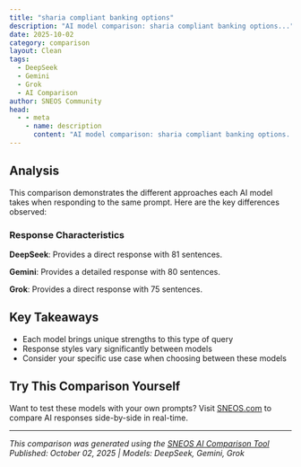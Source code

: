 ```yaml
---
title: "sharia compliant banking options"
description: "AI model comparison: sharia compliant banking options..."
date: 2025-10-02
category: comparison
layout: Clean
tags:
  - DeepSeek
  - Gemini
  - Grok
  - AI Comparison
author: SNEOS Community
head:
  - - meta
    - name: description
      content: "AI model comparison: sharia compliant banking options..."
---
```


<ChatComparison
  title="sharia compliant banking options"
  prompt="sharia compliant banking options"
  :responses='{
    "DeepSeek": "Of course. Here is a comprehensive overview of Sharia-compliant banking options, explaining the core principles, common products, and how to find and evaluate these services.\n\n### Core Principles of Islamic Banking (Shari\u0027ah Compliance)\n\nIslamic banking operates on ethical and moral principles derived from the Qur\u0027an and Sunnah. The main prohibitions are:\n\n1.  **Riba (Interest):** The charging or paying of interest is strictly forbidden. Money is seen as a medium of exchange, not an asset that can generate profit on its own.\n2.  **Gharar (Excessive Uncertainty):** Contracts must be clear and transparent, avoiding excessive risk, speculation, and ambiguity. This rules out conventional insurance and most derivatives.\n3.  **Maysir (Gambling):** Any activity that resembles gambling or speculative risk-taking is prohibited.\n4.  **Haram Industries:** Investments in businesses involving alcohol, pork, pornography, conventional financial services, weapons, and other activities deemed harmful to society are forbidden.\n\nTo comply, Islamic banks use asset-backed financing and profit-sharing models.\n\n---\n\n### Common Sharia-Compliant Banking Products \u0026 Services\n\nInstead of loans and interest-bearing accounts, Islamic finance uses the following structures:\n\n#### 1. Savings \u0026 Current Accounts\n*   **Amanah (Safekeeping) or Wadi\u0027ah (Custody):** Your deposits are held in trust by the bank. The bank may use these funds for investment but **guarantees the return of your principal amount**. The bank may, at its discretion, give you a *Hibah* (gift) as a share of the profits, but it is not obligated.\n*   **Investment Accounts (Mudarabah):** You act as the capital provider (*Rab-ul-Maal*), and the bank acts as the manager (*Mudarib*). You agree to share the profits generated from the bank\u0027s Sharia-compliant investments according to a pre-agreed ratio (e.g., 70/30). **There is no guaranteed return, and you could potentially face a loss of capital**, though banks often have risk-mitigation pools.\n\n#### 2. Financing \u0026 Loans\n*   **Murabaha (Cost-Plus Financing):** The most common method for home, car, and appliance financing.\n    1.  You select the asset (e.g., a house).\n    2.  The bank buys it outright.\n    3.  The bank sells it to you at a higher price (including a disclosed profit margin), payable in installments.\n    *   **Key Point:** The bank owns the asset and takes on risk during the ownership period. The profit margin is fixed and cannot increase if you are late on payments (though late fees may be donated to charity).\n*   **Ijara (Leasing):** Similar to a lease-to-own agreement. The bank buys the asset and leases it to you for a fixed period. A portion of each payment goes toward eventual ownership.\n*   **Musharakah (Partnership):** A joint partnership where both the bank and the customer contribute capital to purchase an asset (like a house). You gradually buy out the bank\u0027s share through rental payments and a capital purchase component until you own the asset entirely. This is considered one of the purest forms of Islamic finance.\n\n#### 3. Investment Products\n*   **Sukuk (Islamic Bonds):** Instead of earning interest, you hold a certificate of ownership in an underlying Sharia-compliant asset, project, or business. You receive a share of the profits generated by that asset.\n*   **Islamic Funds:** Mutual funds or ETFs that are screened by a Sharia board to ensure all holdings comply with Islamic principles.\n\n---\n\n### Where to Find Sharia-Compliant Banking Options\n\n#### 1. Fully-Fledged Islamic Banks\nThese banks are built from the ground up to be Sharia-compliant.\n*   **Global Examples:** Dubai Islamic Bank, Kuwait Finance House, Al Rajhi Bank, Qatar Islamic Bank.\n*   **Western Examples:**\n    *   **UK:** Al Rayan Bank, Gatehouse Bank, Bank of London and The Middle East (BLME).\n    *   **USA:** University Islamic Bank (a division of Legend Bank) \u2013 primarily serves Michigan.\n    *   **Canada:** Islamic finance windows at major banks and specialized providers like Ansar Financial.\n\n#### 2. Islamic \u0022Windows\u0022 at Conventional Banks\nMany large conventional banks have dedicated Islamic banking divisions that operate in full compliance with Sharia principles, keeping funds separate from the conventional side.\n*   **Examples:** HSBC Amanah (in certain regions), Citi Islamic Bank, Maybank Islamic, Standard Chartered Saadiq.\n\n#### 3. Digital \u0026 FinTech Solutions\nA growing number of companies offer Sharia-compliant products digitally.\n*   **Wahed Invest:** A digital Islamic investment platform (robo-advisor).\n*   **Yielders \u0026 Qardus (UK):** Platforms for Sharia-compliant property investment and SME financing.\n*   **Blossom Finance (Indonesia):** Microfinance using Islamic principles.\n\n---\n\n### How to Evaluate a Sharia-Compliant Bank\n\n1.  **Sharia Supervisory Board:** This is the most critical factor. A reputable bank will have a well-known, independent board of qualified Islamic scholars that reviews and certifies all its products and operations. Check the bank\u0027s website for their board members.\n2.  **Transparency:** The bank should clearly explain the Islamic contracts (e.g., Murabaha, Ijara) used in its products.\n3.  **Audit:** The Sharia board should conduct annual audits to ensure ongoing compliance.\n4.  **AAOIFI Standards:** Check if the bank adheres to the accounting and auditing standards set by the Accounting and Auditing Organization for Islamic Financial Institutions, a key international standard-setter.\n\n### Important Considerations\n\n*   **Availability Varies by Country:** The range of options is much wider in Muslim-majority countries (Malaysia, UAE, Saudi Arabia, etc.) than in the West.\n*   **Potential Higher Costs:** Some products can be more expensive than their conventional counterparts due to the complex structures and multiple transactions involved (e.g., the bank buying and then selling an asset).\n*   **Ask Questions:** Don\u0027t hesitate to ask the bank to explain exactly which contract they are using and how it complies with Sharia principles. A trustworthy institution will be happy to explain.\n\n### Summary Table: Conventional vs. Islamic Banking\n\n| Feature | Conventional Banking | Islamic Banking |\n| :--- | :--- | :--- |\n| **Core Principle** | Lending with Interest | Asset-Based Trading \u0026 Profit-Sharing |\n| **Savings Account** | Pays pre-determined interest | May give a discretionary gift (*Hibah*) or share profits (*Mudarabah*) |\n| **Home Loan** | Interest-based mortgage | **Murabaha** (Cost-Plus Sale) or **Musharakah** (Diminishing Partnership) |\n| **Car Loan** | Interest-based loan | **Murabaha** or **Ijara** (Lease-to-Own) |\n| **Ethical Screen**| Varies by bank | Mandatory screening to avoid prohibited industries |\n\nI hope this provides a clear and helpful starting point for exploring Sharia-compliant banking. It\u0027s always recommended to consult with your local Islamic scholars or community leaders for specific guidance.",
    "Gemini": "Okay, let\u0027s explore Sharia-compliant banking options.  This is a growing area of finance, and the specific options available to you will depend heavily on your location.  I\u0027ll cover the general principles, common products, and how to find providers.\n\n**Core Principles of Sharia-Compliant Banking**\n\nSharia-compliant banking adheres to Islamic law (Sharia), which prohibits certain activities and practices. The key principles include:\n\n*   **Prohibition of Interest (Riba):**  Paying or receiving interest is strictly forbidden.  This is the most fundamental difference from conventional banking.\n*   **Profit and Loss Sharing (PLS):**  Instead of interest, transactions are structured around sharing profits and losses between the bank and the customer.\n*   **Ethical Investments:**  Investments in industries considered unethical or harmful under Islamic principles are prohibited.  This typically includes businesses involved in alcohol, gambling, tobacco, pork, weapons, and pornography.\n*   **Transparency (Gharar):**  Contracts must be clear, transparent, and avoid ambiguity or speculation.\n*   **Tangible Assets:**  Transactions should be linked to tangible assets or services.  Purely speculative financial instruments are generally avoided.\n*   **Avoidance of Excessive Uncertainty (Maisir):**  Excessive risk-taking or gambling-like activities are not permitted.\n\n**Common Sharia-Compliant Banking Products**\n\nHere are some of the common financial products offered by Islamic banks and financial institutions:\n\n*   **Murabaha (Cost-Plus Financing):**  The bank purchases an asset (e.g., a car, a house, or goods) and sells it to the customer at a predetermined markup (profit). The customer pays in installments. This is often used for home and auto financing.  Essentially, it\u0027s a sale with deferred payment.\n*   **Ijara (Leasing):** The bank purchases an asset and leases it to the customer for a fixed period.  The customer pays rent, and at the end of the lease, they may have the option to purchase the asset.  This is similar to a conventional lease-to-own arrangement, but structured to avoid interest.\n*   **Mudarabah (Profit-Sharing):**  One party (the investor or bank) provides capital, and the other party (the entrepreneur or customer) manages the business. Profits are shared according to a pre-agreed ratio, and losses are borne by the capital provider (the bank), except in cases of negligence or misconduct by the manager.\n*   **Musharaka (Joint Venture):**  Two or more parties contribute capital to a business venture and share profits and losses according to an agreed-upon ratio.  The bank and the customer both invest in the asset.\n*   **Sukuk (Islamic Bonds):**  These are certificates of ownership in an asset or project.  Instead of paying interest, Sukuk holders receive a share of the profits generated by the underlying asset.  They are structured to be Sharia-compliant and represent ownership.\n*   **Wakala (Agency):** One party (the principal) appoints another party (the agent) to act on their behalf. The agent receives a fee for their services.\n*   **Takaful (Islamic Insurance):**  A cooperative risk-sharing system where participants contribute to a fund that is used to compensate members who suffer losses. It operates on the principles of mutual assistance and avoids the elements of uncertainty and gambling that are often associated with conventional insurance.\n*   **Qard Hassan (Benevolent Loan):** An interest-free loan given for welfare purposes. The borrower is only required to repay the principal amount.\n*   **Islamic Savings Accounts:** These accounts do not pay interest. Instead, the funds are invested in Sharia-compliant activities, and the profits (if any) are shared with the account holders. The returns are not guaranteed.\n\n**How to Find Sharia-Compliant Banking Options**\n\n1.  **Search for Islamic Banks and Financial Institutions:**\n\n    *   **Online Search:** Use search engines like Google, DuckDuckGo, etc., with keywords like \u0022Islamic banking [your location]\u0022, \u0022Sharia-compliant banking [your location]\u0022, \u0022Islamic finance [your location]\u0022.\n    *   **Directories:** Look for online directories of Islamic financial institutions. Some regions have specific regulatory bodies or associations that list authorized providers.\n    *   **International Organizations:** Organizations like the Islamic Financial Services Board (IFSB) and the Accounting and Auditing Organization for Islamic Financial Institutions (AAOIFI) maintain information about Islamic finance standards and institutions.  While they don\u0027t directly list banks, their websites can be helpful for understanding the industry.\n\n2.  **Check with Conventional Banks:**\n\n    *   Some major conventional banks offer Sharia-compliant products and services through dedicated Islamic banking windows or subsidiaries. This is more common in regions with a significant Muslim population.\n\n3.  **Consider Credit Unions:**\n\n    *   In some areas, credit unions may offer Sharia-compliant financial products or partner with Islamic finance providers.\n\n4.  **Due Diligence is Key:**\n\n    *   **Sharia Supervisory Board:** Ensure that the institution has a reputable Sharia Supervisory Board (SSB) that oversees its operations and ensures compliance with Islamic principles.  The SSB is composed of Islamic scholars who provide guidance and approval.\n    *   **Transparency:**  Ask for clear explanations of how the products work, how profits are generated, and how risks are managed.  Don\u0027t hesitate to ask detailed questions.\n    *   **Read the Fine Print:**  Carefully review all contracts and agreements before signing up for any financial product.  Understand the terms and conditions, including any fees or charges.\n\n**Important Considerations**\n\n*   **Availability:** The availability of Sharia-compliant banking options varies significantly by country and region.  Major financial centers like the UK, Malaysia, and the Gulf countries tend to have more developed Islamic finance sectors.\n*   **Complexity:**  Sharia-compliant financial products can sometimes be more complex than conventional products.  It\u0027s important to understand the underlying principles and how the product works before investing.\n*   **Returns:**  Returns on Sharia-compliant investments are not guaranteed and can fluctuate depending on the performance of the underlying assets or businesses.  Be wary of any promises of excessively high or guaranteed returns.\n*   **Ethical Considerations:**  While Sharia-compliant banking aims to be ethical, it\u0027s still important to consider the specific investments and activities of the institution to ensure they align with your own ethical values.\n*   **Fees:** Be aware of any fees associated with Sharia-compliant accounts or services. Ask for a clear fee schedule.\n\n**Examples of Banks with Sharia-Compliant Offerings (Illustrative - Check for Current Status and Availability in Your Location)**\n\n*   **Al Rajhi Bank:** One of the world\u0027s largest Islamic banks, with operations in multiple countries.\n*   **Kuwait Finance House (KFH):** A leading Islamic bank based in Kuwait, with branches in other countries.\n*   **Dubai Islamic Bank (DIB):** A major Islamic bank in the UAE.\n*   **Maybank Islamic (Malaysia):** The Islamic banking arm of Maybank.\n*   **HSBC Amanah:** The Islamic banking division of HSBC (availability varies by region).\n*   **Standard Chartered Saadiq:** The Islamic banking division of Standard Chartered Bank (availability varies by region).\n*   **Bank Islam Malaysia:** A prominent Islamic bank in Malaysia.\n\n**Disclaimer:** *I am an AI chatbot and cannot provide financial advice. This information is for general knowledge and educational purposes only. Consult with a qualified financial advisor before making any financial decisions.*\n\nTo give you more specific advice, please tell me:\n\n*   **Your location:** (Country, and if possible, state/province/region)\n*   **What type of banking service are you looking for?** (e.g., savings account, home finance, business loan, investment)\n\nI can then provide a more tailored response.\n",
    "Grok": "Sharia-compliant banking, also known as Islamic banking, operates in accordance with Islamic principles, primarily the prohibition of *riba* (interest), *gharar* (excessive uncertainty), and investments in industries considered haram (forbidden), such as alcohol, gambling, and pork-related businesses. It focuses on ethical investments, profit-sharing, and ensuring fairness in financial dealings. Below are some Sharia-compliant banking options and key principles to help you understand and explore them:\n\n### Key Principles of Sharia-Compliant Banking\n1. **Prohibition of Interest (Riba):** Islamic banking avoids charging or paying interest. Instead, it operates on profit-and-loss sharing models or fees for services.\n2. **Risk Sharing:** Both the bank and the customer share the risks and rewards of investments.\n3. **Asset-Backed Financing:** Transactions must be tied to tangible assets or services, ensuring that money is used for productive purposes.\n4. **Ethical Investments:** Funds cannot be invested in businesses involved in alcohol, gambling, tobacco, or other haram activities.\n5. **Transparency and Fairness:** Contracts must be clear, with no hidden terms or exploitative practices.\n\n### Sharia-Compliant Banking Products\n1. **Mudarabah (Profit-Sharing):** A partnership where one party provides capital (the bank) and the other provides expertise (the customer). Profits are shared based on agreed ratios, while losses are borne by the capital provider unless negligence is involved.\n2. **Musharakah (Joint Venture):** A partnership where both the bank and customer contribute capital to a project and share profits and losses proportionally.\n3. **Murabaha (Cost-Plus Financing):** Used for asset purchases (e.g., homes or cars). The bank buys the asset and sells it to the customer at a markup, often with deferred payments, avoiding interest.\n4. **Ijara (Leasing):** Similar to a lease-to-own model, where the bank purchases an asset and leases it to the customer for a fixed period, with the option to buy at the end.\n5. **Sukuk (Islamic Bonds):** Sharia-compliant investment certificates representing ownership in an underlying asset or project, with returns based on profit rather than interest.\n6. **Wadiah (Safekeeping):** A deposit account where the bank safeguards funds and may offer a gift (*hibah*) rather than interest, at its discretion.\n7. **Qard Hasan (Benevolent Loan):** An interest-free loan offered for welfare purposes, where only the principal is repaid.\n\n### Sharia-Compliant Banking Options by Region\nMany banks and financial institutions worldwide offer Sharia-compliant services. Below are examples of institutions and options in various regions:\n\n#### 1. **Middle East and North Africa (MENA)**\n   - **Al Rajhi Bank (Saudi Arabia):** One of the largest Islamic banks, offering savings accounts, financing, and investment products under Sharia principles.\n   - **Dubai Islamic Bank (UAE):** Provides personal and business banking products, including Murabaha financing and Sukuk investments.\n   - **Kuwait Finance House (Kuwait):** Offers a wide range of Islamic banking services, including Ijara and Mudarabah accounts.\n\n#### 2. **Southeast Asia**\n   - **Maybank Islamic (Malaysia):** A leading Islamic bank with products like Islamic home financing, savings accounts, and takaful (Islamic insurance).\n   - **Bank Muamalat (Indonesia):** Offers Sharia-compliant personal and corporate banking solutions.\n   - **CIMB Islamic (Malaysia):** Provides Islamic credit cards, loans, and investment products.\n\n#### 3. **Europe**\n   - **Al Rayan Bank (UK):** The UK\u2019s first fully Sharia-compliant retail bank, offering savings accounts, home financing, and business banking.\n   - **Gatehouse Bank (UK):** Focuses on Sharia-compliant property financing and savings accounts.\n   - **Islamic Bank of Britain (now Al Rayan Bank):** Merged with Al Rayan, continuing to provide Islamic banking services.\n\n#### 4. **North America**\n   - **University Islamic Financial (USA):** Offers Sharia-compliant home financing and banking services primarily in Michigan.\n   - **Amana Mutual Funds Trust (USA):** Provides Islamic investment options for individuals looking to invest in halal industries.\n   - **Guidance Residential (USA):** Specializes in Islamic home financing through a declining balance co-ownership model.\n\n#### 5. **South Asia**\n   - **Meezan Bank (Pakistan):** Pakistan\u2019s largest Islamic bank, offering a full range of Sharia-compliant banking products.\n   - **Islami Bank Bangladesh Limited (Bangladesh):** Provides Islamic banking services, including Mudarabah savings accounts and Murabaha financing.\n\n#### 6. **Africa**\n   - **Jaiz Bank (Nigeria):** Nigeria\u2019s first full-fledged Islamic bank, offering Sharia-compliant personal and business banking.\n   - **Gulf African Bank (Kenya):** Provides Islamic banking solutions in East Africa, focusing on ethical financing.\n\n### How to Choose a Sharia-Compliant Bank\n1. **Sharia Board Certification:** Ensure the bank has a Sharia supervisory board of qualified Islamic scholars to oversee compliance.\n2. **Product Offerings:** Check if the bank offers the specific products you need, such as home financing or savings accounts.\n3. **Transparency:** Look for clear terms and conditions with no hidden fees or interest disguised as other charges.\n4. **Reputation:** Research the bank\u2019s reputation and customer reviews to ensure reliability and ethical practices.\n5. **Accessibility:** Consider whether the bank operates in your region or offers online banking services.\n\n### Additional Resources\n- **Islamic Finance Bodies:** Organizations like the Accounting and Auditing Organization for Islamic Financial Institutions (AAOIFI) and the Islamic Financial Services Board (IFSB) set standards for Sharia-compliant banking.\n- **Local Mosques or Islamic Centers:** They can often provide guidance or recommendations for local Sharia-compliant banking options.\n- **Online Platforms:** Websites like IslamicFinanceGuru.com or HalalWatchWorld.com offer insights and comparisons of Islamic banking products.\n\n### Challenges and Considerations\n- **Limited Availability:** Sharia-compliant banking options may not be widely available in some regions, particularly in non-Muslim-majority countries.\n- **Higher Costs:** Some products (e.g., Murabaha financing) may have higher upfront costs compared to conventional loans due to administrative fees.\n- **Complexity:** Understanding Islamic finance contracts can be complex for those unfamiliar with the principles.\n\nIf you\u2019re looking for specific banks or products in a particular country, let me know, and I can help narrow down the options or provide more detailed information!"
  }'
  published-date="08:59"
/>

## Analysis

This comparison demonstrates the different approaches each AI model takes when responding to the same prompt. Here are the key differences observed:

### Response Characteristics

**DeepSeek**: Provides a direct response with 81 sentences. 

**Gemini**: Provides a detailed response with 80 sentences. 

**Grok**: Provides a direct response with 75 sentences. 

## Key Takeaways

- Each model brings unique strengths to this type of query
- Response styles vary significantly between models
- Consider your specific use case when choosing between these models

## Try This Comparison Yourself

Want to test these models with your own prompts? Visit [SNEOS.com](https://sneos.com) to compare AI responses side-by-side in real-time.

---

*This comparison was generated using the [SNEOS AI Comparison Tool](https://sneos.com)*
*Published: October 02, 2025 | Models: DeepSeek, Gemini, Grok*
